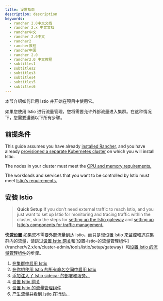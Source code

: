 ```yaml
---
title: 设置指南
description: description
keywords:
  - rancher 2.0中文文档
  - rancher 2.x 中文文档
  - rancher中文
  - rancher 2.0中文
  - rancher2
  - rancher教程
  - rancher中国
  - rancher 2.0
  - rancher2.0 中文教程
  - subtitles1
  - subtitles2
  - subtitles3
  - subtitles4
  - subtitles5
  - subtitles6
---
```


本节介绍如何启用 Istio 并开始在项目中使用它。

如果您使用 Istio 进行流量管理，您将需要允许外部流量进入集群。在这种情况下，您需要遵循以下所有步骤。

## 前提条件

This guide assumes you have already [installed Rancher,]({{<baseurl>}}/rancher/v2.x/en/installation) and you have already [provisioned a separate Kubernetes cluster]({{<baseurl>}}/rancher/v2.x/en/cluster-provisioning) on which you will install Istio.

The nodes in your cluster must meet the [CPU and memory requirements.]({{<baseurl>}}/rancher/v2.x/en/cluster-admin/tools/istio/resources/)

The workloads and services that you want to be controlled by Istio must meet [Istio's requirements.](https://istio.io/docs/setup/additional-setup/requirements/)

## 安装 Istio

> **Quick Setup** If you don't need external traffic to reach Istio, and you just want to set up Istio for monitoring and tracing traffic within the cluster, skip the steps for [setting up the Istio gateway]({{<baseurl>}}/rancher/v2.x/en/cluster-admin/tools/istio/setup/gateway) and [setting up Istio's components for traffic management.]({{<baseurl>}}/rancher/v2.x/en/cluster-admin/tools/istio/setup/set-up-traffic-management)

**快速设置** 如果您不需要外部流量到达 Istio，而只是想设置 Istio 来监控和追踪集群内的流量，请跳过[设置 Istio 网关]({{<baseurl>}}/rancher/v2.x/en/cluster-admin/tools/istio/setup/gateway)和[设置-Istio-的流量管理组件](/rancher/v2.x/en/cluster-admin/tools/istio/setup/gateway）和[设置 Istio 的流量管理组件]({{<baseurl>}}/rancher/v2.x/en/cluster-admin/tools/istio/setup/setup-traffic-management)的步骤。

1. [在集群中启用 Istio]({{<baseurl>}}/rancher/v2.x/en/cluster-admin/tools/istio/setup/enable-istio-in-cluster)
1. [在你想使用 Istio 的所有命名空间中启用 Istio]({{<baseurl>}}/rancher/v2.x/en/cluster-admin/tools/istio/setup/enable-istio-in-namepace)
1. [添加注入了 Istio sidecar 的部署和服务。]({{<baseurl>}}/rancher/v2.x/en/cluster-admin/tools/istio/setup/deploy-workloads)
1. [设置 Istio 网关]({{<baseurl>}}/rancher/v2.x/en/cluster-admin/tools/istio/setup/gateway)
1. [设置 Istio 的流量管理组件]({{<baseurl>}}/rancher/v2.x/en/cluster-admin/tools/istio/setup/set-up-traffic-management)
1. [产生流量并看到 Istio 在行动。](/docs/rancher2/istio/2.5/setup/view-traffic/_index)
